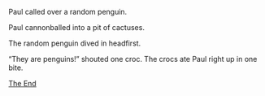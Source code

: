Paul called over a random penguin. 

Paul cannonballed into a pit of cactuses. 

The random penguin dived in headfirst. 

“They are penguins!” shouted one croc. The crocs ate Paul right up in one bite.

[The End](TheEnd.md)
